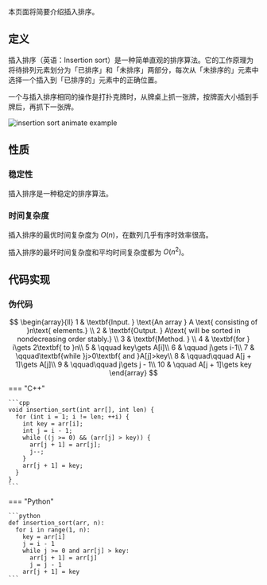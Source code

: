 本页面将简要介绍插入排序。

## 定义

插入排序（英语：Insertion sort）是一种简单直观的排序算法。它的工作原理为将待排列元素划分为「已排序」和「未排序」两部分，每次从「未排序的」元素中选择一个插入到「已排序的」元素中的正确位置。

一个与插入排序相同的操作是打扑克牌时，从牌桌上抓一张牌，按牌面大小插到手牌后，再抓下一张牌。

![insertion sort animate example](images/insertion-sort-1-animate-example.svg)

## 性质

### 稳定性

插入排序是一种稳定的排序算法。

### 时间复杂度

插入排序的最优时间复杂度为 $O(n)$，在数列几乎有序时效率很高。

插入排序的最坏时间复杂度和平均时间复杂度都为 $O(n^2)$。

## 代码实现

### 伪代码

$$
\begin{array}{ll}
1 & \textbf{Input. } \text{An array } A \text{ consisting of }n\text{ elements.} \\
2 & \textbf{Output. } A\text{ will be sorted in nondecreasing order stably.} \\
3 & \textbf{Method. }  \\
4 & \textbf{for } i\gets 2\textbf{ to }n\\
5 & \qquad key\gets A[i]\\
6 & \qquad j\gets i-1\\
7 & \qquad\textbf{while }j>0\textbf{ and }A[j]>key\\
8 & \qquad\qquad A[j + 1]\gets A[j]\\
9 & \qquad\qquad j\gets j - 1\\
10 & \qquad A[j + 1]\gets key
\end{array}
$$

=== "C++"

    ```cpp
    void insertion_sort(int arr[], int len) {
      for (int i = 1; i != len; ++i) {
        int key = arr[i];
        int j = i - 1;
        while ((j >= 0) && (arr[j] > key)) {
          arr[j + 1] = arr[j];
          j--;
        }
        arr[j + 1] = key;
      }
    }
    ```

=== "Python"

    ```python
    def insertion_sort(arr, n):
      for i in range(1, n):
        key = arr[i]
        j = i - 1
        while j >= 0 and arr[j] > key:
          arr[j + 1] = arr[j]
          j = j - 1
        arr[j + 1] = key
    ```
